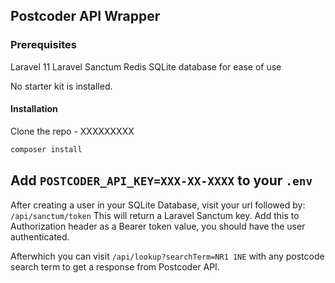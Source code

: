 ## Postcoder API Wrapper

### Prerequisites

Laravel 11
Laravel Sanctum
Redis
SQLite database for ease of use

No starter kit is installed.


#### Installation

Clone the repo - XXXXXXXXX

```php
composer install
```


Add `POSTCODER_API_KEY=XXX-XX-XXXX` to your `.env`
---

After creating a user in your SQLite Database, visit your url followed by: `/api/sanctum/token`
This will return a Laravel Sanctum key. Add this to Authorization header as a Bearer token value, you should have the user authenticated.


Afterwhich you can visit `/api/lookup?searchTerm=NR1 1NE` with any postcode search term to get a response from Postcoder API.
